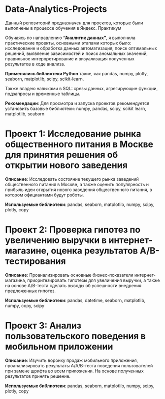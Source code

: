 # **Data-Analytics-Projects**
Данный репозиторий предназначен для проектов, которые были выполнены в процессе обучения в Яндекс. Практикум

Обучаясь по направлению **“Аналитик данных”**, я выполнила практические проекты, основными этапами которых было: исследование и обработка данных автоматизация, поиск оптимальных решений, выявление зависимостей и поиск аномальных значений, правильное интерпретирование и визуализация полученных результатов в ходе анализа. 

**Применялись библиотеки Python** такие, как pandas, numpy, plotly, seaborn, matplotlib, scipy, scikit-learn. 

Также владею навыками в SQL: срезы данных, агрегирующие функции, подзапросы и временные таблицы.

**Рекомендации**: Для просмотра и запуска проектов рекомендуется установить базовые библиотеки: numpy, pandas, scipy, scikit learn, matplotlib, seaborn

# **Проект 1: Исследование рынка общественного питания в Москве для принятия решения об открытии нового заведения**

**Описание**: Исследовать состояние текущего рынка заведений общественного питания в Москве, а также оценить популярность и прибыль идеи открытия нового заведения общественного питания, в котором официантами будут роботы.

**Используемые библиотеки**: pandas, seaborn, matplotlib, numpy, scipy, plotly, copy

# **Проект 2: Проверка гипотез по увеличению выручки в интернет-магазине, оценка результатов А/В-тестирования**

**Описание**: Проанализировать основные бизнес-показатели интернет-магазина, приоритезировать гипотезы для увеличения выручки, а также на основе А/В-теста сделать выводы об успешности внедрения предложенных гипотез.

**Используемые библиотеки**: pandas, datetime, seaborn, matplotlib, numpy, copy, scipy

# **Проект 3: Анализ пользовательского поведения в мобильном приложении**

**Описание**: Изучить воронку продаж мобильного приложения, проанализировать результаты А/А/В-теста поведения пользователей при замене шрифта во всем приложении. На основе полученных результатов принять решение. 

**Используемые библиотеки**: pandas, seaborn, matplotlib, numpy, scipy, plotly, copy
